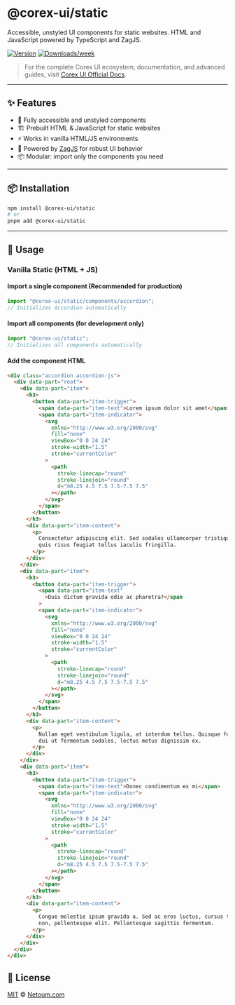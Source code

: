 # @corex-ui/static

Accessible, unstyled UI components for static websites. HTML and JavaScript powered by TypeScript and ZagJS.

[![Version](https://img.shields.io/npm/v/@corex-ui/static.svg)](https://npmjs.org/package/@corex-ui/static)
[![Downloads/week](https://img.shields.io/npm/dw/@corex-ui/static.svg)](https://npmjs.org/package/@corex-ui/static)

> For the complete Corex UI ecosystem, documentation, and advanced guides, visit [Corex UI Official Docs](https://corex-ui.com).

---

## ✨ Features

- 🔹 Fully accessible and unstyled components
- 🏗️ Prebuilt HTML & JavaScript for static websites
- ⚡ Works in vanilla HTML/JS environments
- 🎯 Powered by [ZagJS](https://zag-js.com) for robust UI behavior
- 📦 Modular: import only the components you need

---

## 📦 Installation

```bash
npm install @corex-ui/static
# or
pnpm add @corex-ui/static
```

---

## 🚀 Usage

### Vanilla Static (HTML + JS)

#### Import a single component (Recommended for production)

```ts
import "@corex-ui/static/components/accordion";
// Initializes Accordion automatically
```

#### Import all components (for development only)

```ts
import "@corex-ui/static";
// Initializes all components automatically
```

#### Add the component HTML

```html
<div class="accordion accordion-js">
  <div data-part="root">
    <div data-part="item">
      <h3>
        <button data-part="item-trigger">
          <span data-part="item-text">Lorem ipsum dolor sit amet</span>
          <span data-part="item-indicator">
            <svg
              xmlns="http://www.w3.org/2000/svg"
              fill="none"
              viewBox="0 0 24 24"
              stroke-width="1.5"
              stroke="currentColor"
            >
              <path
                stroke-linecap="round"
                stroke-linejoin="round"
                d="m8.25 4.5 7.5 7.5-7.5 7.5"
              ></path>
            </svg>
          </span>
        </button>
      </h3>
      <div data-part="item-content">
        <p>
          Consectetur adipiscing elit. Sed sodales ullamcorper tristique. Proin
          quis risus feugiat tellus iaculis fringilla.
        </p>
      </div>
    </div>
    <div data-part="item">
      <h3>
        <button data-part="item-trigger">
          <span data-part="item-text"
            >Duis dictum gravida odio ac pharetra?</span
          >
          <span data-part="item-indicator">
            <svg
              xmlns="http://www.w3.org/2000/svg"
              fill="none"
              viewBox="0 0 24 24"
              stroke-width="1.5"
              stroke="currentColor"
            >
              <path
                stroke-linecap="round"
                stroke-linejoin="round"
                d="m8.25 4.5 7.5 7.5-7.5 7.5"
              ></path>
            </svg>
          </span>
        </button>
      </h3>
      <div data-part="item-content">
        <p>
          Nullam eget vestibulum ligula, at interdum tellus. Quisque feugiat,
          dui ut fermentum sodales, lectus metus dignissim ex.
        </p>
      </div>
    </div>
    <div data-part="item">
      <h3>
        <button data-part="item-trigger">
          <span data-part="item-text">Donec condimentum ex mi</span>
          <span data-part="item-indicator">
            <svg
              xmlns="http://www.w3.org/2000/svg"
              fill="none"
              viewBox="0 0 24 24"
              stroke-width="1.5"
              stroke="currentColor"
            >
              <path
                stroke-linecap="round"
                stroke-linejoin="round"
                d="m8.25 4.5 7.5 7.5-7.5 7.5"
              ></path>
            </svg>
          </span>
        </button>
      </h3>
      <div data-part="item-content">
        <p>
          Congue molestie ipsum gravida a. Sed ac eros luctus, cursus turpis
          non, pellentesque elit. Pellentesque sagittis fermentum.
        </p>
      </div>
    </div>
  </div>
</div>
```

## 📝 License

[MIT](./LICENSE) © [Netoum.com](https://netoum.com)
